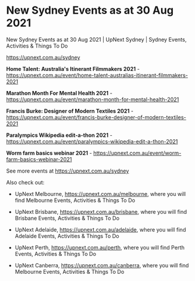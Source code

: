 # New Sydney Events as at 30 Aug 2021
New Sydney Events as at 30 Aug 2021 | UpNext Sydney | Sydney Events, Activities &amp; Things To Do

https://upnext.com.au/sydney


**Home Talent: Australia's Itinerant Filmmakers 2021** - https://upnext.com.au/event/home-talent-australias-itinerant-filmmakers-2021

**Marathon Month For Mental Health 2021** - https://upnext.com.au/event/marathon-month-for-mental-health-2021

**Francis Burke: Designer of Modern Textiles 2021** - https://upnext.com.au/event/francis-burke-designer-of-modern-textiles-2021

**Paralympics Wikipedia edit-a-thon 2021** - https://upnext.com.au/event/paralympics-wikipedia-edit-a-thon-2021

**Worm farm basics webinar 2021** - https://upnext.com.au/event/worm-farm-basics-webinar-2021



See more events at https://upnext.com.au/sydney


Also check out:

* UpNext Melbourne, https://upnext.com.au/melbourne, where you will find Melbourne Events, Activities & Things To Do

* UpNext Brisbane, https://upnext.com.au/brisbane, where you will find Brisbane Events, Activities & Things To Do

* UpNext Adelaide, https://upnext.com.au/adelaide, where you will find Adelaide Events, Activities & Things To Do

* UpNext Perth, https://upnext.com.au/perth, where you will find Perth Events, Activities & Things To Do

* UpNext Canberra, https://upnext.com.au/canberra, where you will find Melbourne Events, Activities & Things To Do